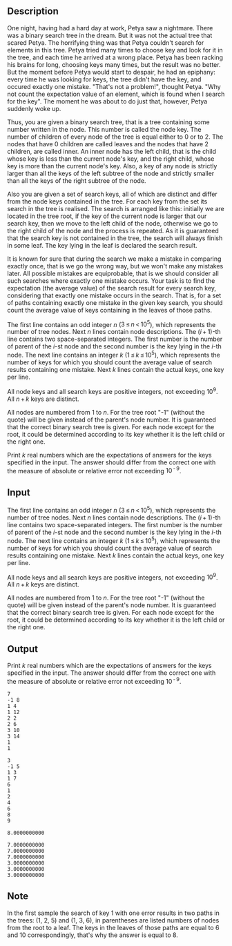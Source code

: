 ## Description

<div><p>One night, having had a hard day at work, Petya saw a nightmare. There was a binary search tree in the dream. But it was not the actual tree that scared Petya. The horrifying thing was that Petya couldn't search for elements in this tree. Petya tried many times to choose key and look for it in the tree, and each time he arrived at a wrong place. Petya has been racking his brains for long, choosing keys many times, but the result was no better. But the moment before Petya would start to despair, he had an epiphany: every time he was looking for keys, the tree didn't have the key, and occured exactly one mistake. "That's not a problem!", thought Petya. "Why not count the expectation value of an element, which is found when I search for the key". The moment he was about to do just that, however, Petya suddenly woke up.</p><p>Thus, you are given a <span class="tex-font-style-underline">binary search tree</span>, that is a tree containing some number written in the node. This number is called the <span class="tex-font-style-underline">node key</span>. The number of children of every node of the tree is equal either to <span class="tex-span">0</span> or to <span class="tex-span">2</span>. The nodes that have <span class="tex-span">0</span> children are called <span class="tex-font-style-underline">leaves</span> and the nodes that have <span class="tex-span">2</span> children, are called <span class="tex-font-style-underline">inner</span>. An inner node has the <span class="tex-font-style-underline">left child</span>, that is the child whose key is less than the current node's key, and the <span class="tex-font-style-underline">right child</span>, whose key is more than the current node's key. Also, a key of any node is strictly larger than all the keys of the left subtree of the node and strictly smaller than all the keys of the right subtree of the node.</p><p>Also you are given a set of <span class="tex-font-style-underline">search keys</span>, all of which are distinct and differ from the node keys contained in the tree. For each key from the set its search in the tree is realised. The search is arranged like this: initially we are located in the tree root, if the key of the current node is larger that our search key, then we move to the left child of the node, otherwise we go to the right child of the node and the process is repeated. As it is guaranteed that the search key is not contained in the tree, the search will always finish in some leaf. The key lying in the leaf is declared the <span class="tex-font-style-underline">search result</span>.</p><p>It is known for sure that during the search we make a mistake in comparing exactly once, that is we go the wrong way, but we won't make any mistakes later. All possible mistakes are equiprobable, that is we should consider all such searches where exactly one mistake occurs. Your task is to find the expectation (the average value) of the search result for every search key, considering that exactly one mistake occurs in the search. That is, for a set of paths containing exactly one mistake in the given key search, you should count the average value of keys containing in the leaves of those paths.</p></div><div class="input-specification"><p>The first line contains an odd integer <span class="tex-span"><i>n</i></span> (<span class="tex-span">3 ≤ <i>n</i> &lt; 10<sup class="upper-index">5</sup></span>), which represents the number of tree nodes. Next <span class="tex-span"><i>n</i></span> lines contain node descriptions. The <span class="tex-span">(<i>i</i> + 1)</span>-th line contains two space-separated integers. The first number is the number of parent of the <span class="tex-span"><i>i</i></span>-st node and the second number is the key lying in the <span class="tex-span"><i>i</i></span>-th node. The next line contains an integer <span class="tex-span"><i>k</i></span> (<span class="tex-span">1 ≤ <i>k</i> ≤ 10<sup class="upper-index">5</sup></span>), which represents the number of keys for which you should count the average value of search results containing one mistake. Next <span class="tex-span"><i>k</i></span> lines contain the actual keys, one key per line.</p><p>All node keys and all search keys are positive integers, not exceeding <span class="tex-span">10<sup class="upper-index">9</sup></span>. All <span class="tex-span"><i>n</i> + <i>k</i></span> keys are distinct.</p><p>All nodes are numbered from <span class="tex-span">1</span> to <span class="tex-span"><i>n</i></span>. For the tree root "-1" (without the quote) will be given instead of the parent's node number. It is guaranteed that the correct binary search tree is given. For each node except for the root, it could be determined according to its key whether it is the left child or the right one.</p></div><div class="output-specification"><p>Print <span class="tex-span"><i>k</i></span> real numbers which are the expectations of answers for the keys specified in the input. The answer should differ from the correct one with the measure of absolute or relative error not exceeding <span class="tex-span">10<sup class="upper-index"> - 9</sup></span>.</p></div>

## Input

<p>The first line contains an odd integer <span class="tex-span"><i>n</i></span> (<span class="tex-span">3 ≤ <i>n</i> &lt; 10<sup class="upper-index">5</sup></span>), which represents the number of tree nodes. Next <span class="tex-span"><i>n</i></span> lines contain node descriptions. The <span class="tex-span">(<i>i</i> + 1)</span>-th line contains two space-separated integers. The first number is the number of parent of the <span class="tex-span"><i>i</i></span>-st node and the second number is the key lying in the <span class="tex-span"><i>i</i></span>-th node. The next line contains an integer <span class="tex-span"><i>k</i></span> (<span class="tex-span">1 ≤ <i>k</i> ≤ 10<sup class="upper-index">5</sup></span>), which represents the number of keys for which you should count the average value of search results containing one mistake. Next <span class="tex-span"><i>k</i></span> lines contain the actual keys, one key per line.</p><p>All node keys and all search keys are positive integers, not exceeding <span class="tex-span">10<sup class="upper-index">9</sup></span>. All <span class="tex-span"><i>n</i> + <i>k</i></span> keys are distinct.</p><p>All nodes are numbered from <span class="tex-span">1</span> to <span class="tex-span"><i>n</i></span>. For the tree root "-1" (without the quote) will be given instead of the parent's node number. It is guaranteed that the correct binary search tree is given. For each node except for the root, it could be determined according to its key whether it is the left child or the right one.</p>

## Output

<p>Print <span class="tex-span"><i>k</i></span> real numbers which are the expectations of answers for the keys specified in the input. The answer should differ from the correct one with the measure of absolute or relative error not exceeding <span class="tex-span">10<sup class="upper-index"> - 9</sup></span>.</p>





```input1
7
-1 8
1 4
1 12
2 2
2 6
3 10
3 14
1
1

```




```input2
3
-1 5
1 3
1 7
6
1
2
4
6
8
9

```




```output1
8.0000000000

```




```output2
7.0000000000
7.0000000000
7.0000000000
3.0000000000
3.0000000000
3.0000000000

```



## Note

<p>In the first sample the search of key 1 with one error results in two paths in the trees: (1, 2, 5) and (1, 3, 6), in parentheses are listed numbers of nodes from the root to a leaf. The keys in the leaves of those paths are equal to 6 and 10 correspondingly, that's why the answer is equal to 8.</p>
